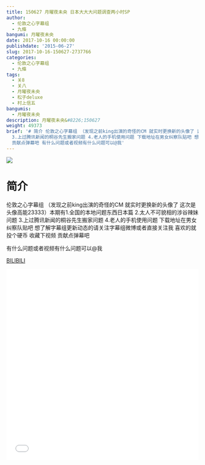 ```yaml
---
title: 150627 月曜夜未央 日本大大大问题调查两小时SP
author:
  - 伦敦之心字幕组
  - 九條
bangumi: 月曜夜未央
date: 2017-10-16 00:00:00
publishdate: '2015-06-27'
slug: 2017-10-16-150627-2737766
categories:
  - 伦敦之心字幕组
  - 九條
tags:
  - 关8
  - 关八
  - 月曜夜未央
  - 松子deluxe
  - 村上信五
bangumis:
  - 月曜夜未央
description: 月曜夜未央&#8226;150627
weight: 49373
brief: '# 简介 伦敦之心字幕组 （发现之前king出演的奇怪的CM 就实时更换新的头像了 这次是头像高能23333）本期有1.全国的本地问题东西日本篇 2.太人不可貌相的涉谷辣妹问题
  3.上过腾讯新闻的桐谷先生搬家问题 4.老人的手机使用问题 下载地址在男女纠察队贴吧 想了解字幕组更新动态的请关注字幕组微博或者直接关注我 喜欢的就投个硬币 收藏下视频
  贡献点弹幕吧 有什么问题或者视频有什么问题可以@我'
---
```


![](https://i.imgur.com/dklEnCI.jpg)

# 简介  
伦敦之心字幕组 （发现之前king出演的奇怪的CM 就实时更换新的头像了 这次是头像高能23333）本期有1.全国的本地问题东西日本篇 2.太人不可貌相的涉谷辣妹问题 3.上过腾讯新闻的桐谷先生搬家问题 4.老人的手机使用问题 下载地址在男女纠察队贴吧 想了解字幕组更新动态的请关注字幕组微博或者直接关注我 喜欢的就投个硬币 收藏下视频 贡献点弹幕吧


有什么问题或者视频有什么问题可以@我

  [BILIBILI](https://www.bilibili.com/video/av2737766/)


<div class="vcontainer">  <iframe class='video' src="//www.bilibili.com/blackboard/player.html?aid=2737766" width="100%" height="500" frameborder="0" allowfullscreen="allowfullscreen"></iframe></div>
